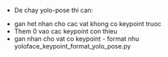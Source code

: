 - De chay yolo-pose thi can:
+ gan het nhan cho cac vat khong co keypoint truoc
+ Them 0 vao cac keypoint con thieu
+ gan nhan cho vat co keypoint - format nhu yoloface_keypoint_format_yolo_pose.py